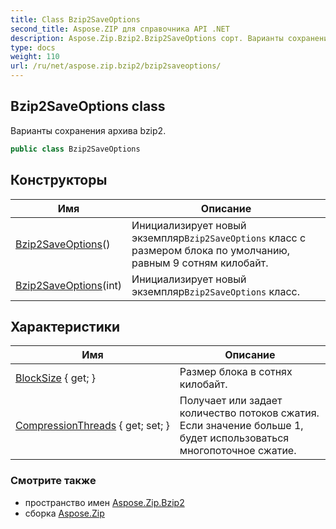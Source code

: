 ```yaml
---
title: Class Bzip2SaveOptions
second_title: Aspose.ZIP для справочника API .NET
description: Aspose.Zip.Bzip2.Bzip2SaveOptions сорт. Варианты сохранения архива bzip2.
type: docs
weight: 110
url: /ru/net/aspose.zip.bzip2/bzip2saveoptions/
---
```

## Bzip2SaveOptions class

Варианты сохранения архива bzip2.

```csharp
public class Bzip2SaveOptions
```

## Конструкторы

| Имя | Описание |
| --- | --- |
| [Bzip2SaveOptions](bzip2saveoptions/#constructor)() | Инициализирует новый экземпляр`Bzip2SaveOptions` класс с размером блока по умолчанию, равным 9 сотням килобайт. |
| [Bzip2SaveOptions](bzip2saveoptions/#constructor_1)(int) | Инициализирует новый экземпляр`Bzip2SaveOptions` класс. |

## Характеристики

| Имя | Описание |
| --- | --- |
| [BlockSize](../../aspose.zip.bzip2/bzip2saveoptions/blocksize/) { get; } | Размер блока в сотнях килобайт. |
| [CompressionThreads](../../aspose.zip.bzip2/bzip2saveoptions/compressionthreads/) { get; set; } | Получает или задает количество потоков сжатия. Если значение больше 1, будет использоваться многопоточное сжатие. |

### Смотрите также

* пространство имен [Aspose.Zip.Bzip2](../../aspose.zip.bzip2/)
* сборка [Aspose.Zip](../../)


